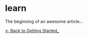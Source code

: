 # learn

The beginning of an awesome article...



[<- Back to Getting Started_](docs/getting-started.md)
